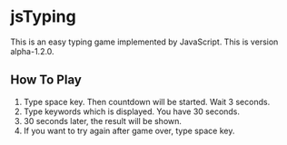 # jsTyping
This is an easy typing game implemented by JavaScript.
This is version alpha-1.2.0.

## How To Play
1. Type space key. Then countdown will be started. Wait 3 seconds.
2. Type keywords which is displayed. You have 30 seconds.
3. 30 seconds later, the result will be shown.
4. If you want to try again after game over, type space key.
